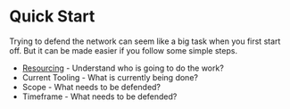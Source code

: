 # Quick Start

Trying to defend the network can seem like a big task when you first start off. But it can be made easier if you follow some simple steps.

- [Resourcing](resourcing.md) - Understand who is going to do the work?
- Current Tooling - What is currently being done?
- Scope - What needs to be defended?
- Timeframe - What needs to be defended?